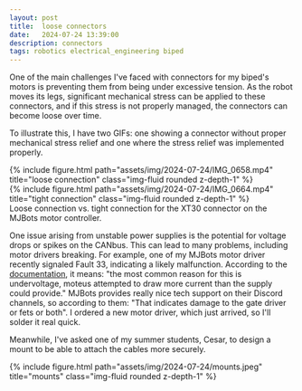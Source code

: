 ```yaml
---
layout: post
title:  loose connectors
date:   2024-07-24 13:39:00
description: connectors
tags: robotics electrical_engineering biped
---
```



One of the main challenges I've faced with connectors for my biped's motors is preventing them from being under excessive tension.
As the robot moves its legs, significant mechanical stress can be applied to these connectors, and if this stress is not properly managed, the connectors can become loose over time.

To illustrate this, I have two GIFs: one showing a connector without proper mechanical stress relief and one where the stress relief was implemented properly. 

<div class="row justify-content-sm-center">
    <div class="col-sm-3 mt-3 mt-md-0">
        {% include figure.html path="assets/img/2024-07-24/IMG_0658.mp4" title="loose connection" class="img-fluid rounded z-depth-1" %}
    </div>
    <div class="col-sm-3 mt-3 mt-md-0">
        {% include figure.html path="assets/img/2024-07-24/IMG_0664.mp4" title="tight connection" class="img-fluid rounded z-depth-1" %}
    </div>
</div>
<div class="caption">
Loose connection vs. tight connection for the XT30 connector on the MJBots motor controller.
</div>

One issue arising from unstable power supplies is the potential for voltage drops or spikes on the CANbus.
This can lead to many problems, including motor drivers breaking.
For example, one of my MJBots motor driver recently signaled Fault 33, indicating a likely malfunction.
According to the [documentation](https://github.com/mjbots/moteus/blob/main/docs/reference.md), it means: "the most common reason for this is undervoltage, moteus attempted to draw more current than the supply could provide."
MJBots provides really nice tech support on their Discord channels, so according to them: "That indicates damage to the gate driver or fets or both". I ordered a new motor driver, which just arrived, so I'll solder it real quick.

Meanwhile, I've asked one of my summer students, Cesar, to design a mount to be able to attach the cables more securely.

<div class="row justify-content-sm-center">
    <div class="col-sm-6 mt-3 mt-md-0">
        {% include figure.html path="assets/img/2024-07-24/mounts.jpeg" title="mounts" class="img-fluid rounded z-depth-1" %}
    </div>
</div>







